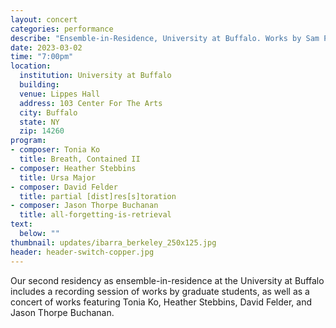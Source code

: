 ```yaml
---
layout: concert
categories: performance
describe: "Ensemble-in-Residence, University at Buffalo. Works by Sam Pluta, Victoria Cheah, Zachary James Watkins, and more"
date: 2023-03-02
time: "7:00pm"
location:
  institution: University at Buffalo
  building: 
  venue: Lippes Hall
  address: 103 Center For The Arts
  city: Buffalo
  state: NY
  zip: 14260
program:
- composer: Tonia Ko
  title: Breath, Contained II
- composer: Heather Stebbins
  title: Ursa Major
- composer: David Felder
  title: partial [dist]res[s]toration
- composer: Jason Thorpe Buchanan
  title: all-forgetting-is-retrieval
text:
  below: ""
thumbnail: updates/ibarra_berkeley_250x125.jpg
header: header-switch-copper.jpg
---
```


Our second residency as ensemble-in-residence at the University at Buffalo includes a recording session of works by graduate students, as well as a concert of works featuring Tonia Ko, Heather Stebbins, David Felder, and Jason Thorpe Buchanan.
